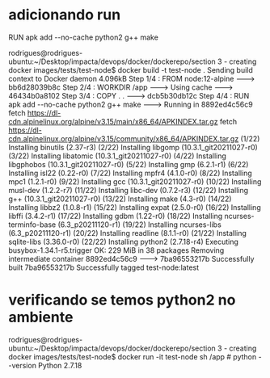 # adicionando run

RUN apk add --no-cache python2 g++ make

rodrigues@rodrigues-ubuntu:~/Desktop/impacta/devops/docker/dockerepo/section 3 - creating docker images/tests/test-node$ docker build -t test-node .
Sending build context to Docker daemon  4.096kB
Step 1/4 : FROM node:12-alpine
 ---> bb6d28039b8c
Step 2/4 : WORKDIR /app
 ---> Using cache
 ---> 46434b0a8102
Step 3/4 : COPY . .
 ---> dcb5b30db12c
Step 4/4 : RUN apk add --no-cache python2 g++ make
 ---> Running in 8892ed4c56c9
fetch https://dl-cdn.alpinelinux.org/alpine/v3.15/main/x86_64/APKINDEX.tar.gz
fetch https://dl-cdn.alpinelinux.org/alpine/v3.15/community/x86_64/APKINDEX.tar.gz
(1/22) Installing binutils (2.37-r3)
(2/22) Installing libgomp (10.3.1_git20211027-r0)
(3/22) Installing libatomic (10.3.1_git20211027-r0)
(4/22) Installing libgphobos (10.3.1_git20211027-r0)
(5/22) Installing gmp (6.2.1-r1)
(6/22) Installing isl22 (0.22-r0)
(7/22) Installing mpfr4 (4.1.0-r0)
(8/22) Installing mpc1 (1.2.1-r0)
(9/22) Installing gcc (10.3.1_git20211027-r0)
(10/22) Installing musl-dev (1.2.2-r7)
(11/22) Installing libc-dev (0.7.2-r3)
(12/22) Installing g++ (10.3.1_git20211027-r0)
(13/22) Installing make (4.3-r0)
(14/22) Installing libbz2 (1.0.8-r1)
(15/22) Installing expat (2.5.0-r0)
(16/22) Installing libffi (3.4.2-r1)
(17/22) Installing gdbm (1.22-r0)
(18/22) Installing ncurses-terminfo-base (6.3_p20211120-r1)
(19/22) Installing ncurses-libs (6.3_p20211120-r1)
(20/22) Installing readline (8.1.1-r0)
(21/22) Installing sqlite-libs (3.36.0-r0)
(22/22) Installing python2 (2.7.18-r4)
Executing busybox-1.34.1-r5.trigger
OK: 229 MiB in 38 packages
Removing intermediate container 8892ed4c56c9
 ---> 7ba96553217b
Successfully built 7ba96553217b
Successfully tagged test-node:latest

# verificando se temos python2 no ambiente

rodrigues@rodrigues-ubuntu:~/Desktop/impacta/devops/docker/dockerepo/section 3 - creating docker images/tests/test-node$ docker run -it test-node sh
/app # python --version
Python 2.7.18

